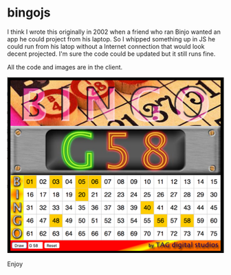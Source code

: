 # bingojs

I think I wrote this originally in 2002 when a friend who ran Binjo wanted an app he could project from his laptop. So I whipped something up in JS he could run from his latop without a Internet connection that would look decent projected. I'm sure the code could be updated but it still runs fine.

All the code and images are in the client.

![BINGO Board](/screenshots/board.png)


Enjoy
